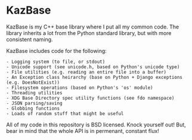 # KazBase

KazBase is my C++ base library where I put all my common code. The library inherits a lot from the Python standard library, but with more consistent naming.

KazBase includes code for the following:
    
    - Logging system (to file, or stdout)
    - Unicode support (see unicode.h, based on Python's unicode type)
    - File utilities (e.g. reading an entire file into a buffer)
    - An Exception class heirarchy (base on Python + Django exceptions (e.g. DoesNotExist))
    - Filesystem operations (based on Python's 'os' module)
    - Threading utilities
    - XDG Base Directory spec utility functions (see fdo namespace)
    - JSON parsing/saving
    - Globbing functions
    - Loads of random stuff that might be useful

All of my code in this repository is BSD licensed. Knock yourself out! But, bear in mind that the whole API is in permenant, constant flux!


